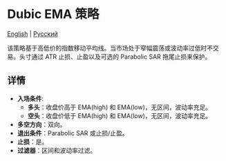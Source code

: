 # Dubic EMA 策略
[English](README.md) | [Русский](README_ru.md)

该策略基于高低价的指数移动平均线。当市场处于窄幅震荡或波动率过低时不交易。头寸通过 ATR 止损、止盈以及可选的 Parabolic SAR 拖尾止损来保护。

## 详情

- **入场条件**:
  - **多头**：收盘价高于 EMA(high) 和 EMA(low)，无区间，波动率充足。
  - **空头**：收盘价低于 EMA(high) 和 EMA(low)，无区间，波动率充足。
- **多空方向**：双向。
- **退出条件**：Parabolic SAR 或止损/止盈。
- **止损**：是。
- **过滤器**：区间和波动率过滤。
